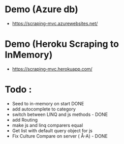 # Demo (Azure db)
- https://scraping-mvc.azurewebsites.net/

# Demo (Heroku Scraping to InMemory)
- https://scraping-mvc.herokuapp.com/


# Todo :
- Seed to in-memory on start DONE
- add autocomplete to category
- switch between LINQ and js methods - DONE
- add Routing
- make js and linq comparers equal
- Get list with default query object for js
- Fix Culture Compare on server ( Å-A) - DONE